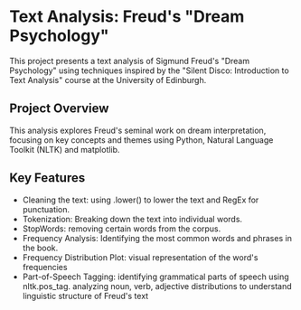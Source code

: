 # Text Analysis: Freud's "Dream Psychology"

This project presents a text analysis of Sigmund Freud's "Dream Psychology" using techniques inspired by the "Silent Disco: Introduction to Text Analysis" course at the University of Edinburgh.

## Project Overview
This analysis explores Freud's seminal work on dream interpretation, focusing on key concepts and themes using Python, Natural Language Toolkit (NLTK) and matplotlib.

## Key Features
- Cleaning the text: using .lower() to lower the text and RegEx for punctuation.
- Tokenization: Breaking down the text into individual words.
- StopWords: removing certain words from the corpus.
- Frequency Analysis: Identifying the most common words and phrases in the book.
- Frequency Distribution Plot: visual representation of the word's frequencies
- Part-of-Speech Tagging: identifying grammatical parts of speech using nltk.pos_tag. analyzing noun, verb, adjective distributions to understand linguistic structure of Freud's text

